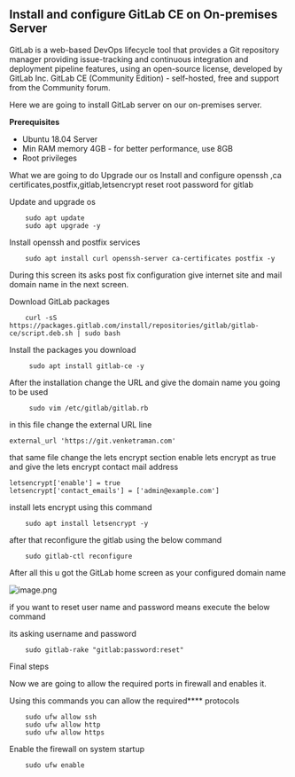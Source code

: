 ## Install and configure GitLab CE on On-premises Server

GitLab is a web-based DevOps lifecycle tool that provides a Git repository manager providing issue-tracking and continuous integration and deployment pipeline features, using an open-source license, developed by GitLab Inc.
GitLab CE (Community Edition) - self-hosted, free and support from the Community forum.

Here we are going to install GitLab server on our on-premises server.

**Prerequisites**
- Ubuntu 18.04 Server
- Min RAM memory 4GB - for better performance, use 8GB
- Root privileges

What we are going to do
Upgrade our os
Install and configure openssh ,ca certificates,postfix,gitlab,letsencrypt
reset root password for gitlab

Update and upgrade os

```
    sudo apt update
    sudo apt upgrade -y

```

Install openssh and postfix services
```
    sudo apt install curl openssh-server ca-certificates postfix -y

``` 
During this screen its asks post fix configuration give internet site and 
mail domain  name in the next screen.

Download GitLab packages


```
    curl -sS https://packages.gitlab.com/install/repositories/gitlab/gitlab-ce/script.deb.sh | sudo bash

``` 
 
Install the packages you download


```
     sudo apt install gitlab-ce -y

``` 

After the installation change the URL and give the domain name you going to be used


```
     sudo vim /etc/gitlab/gitlab.rb

``` 

in this file change the external URL line


```
external_url 'https://git.venketraman.com'

``` 

that same file change the lets encrypt section enable lets encrypt as true and give the lets encrypt contact mail address


```
letsencrypt['enable'] = true
letsencrypt['contact_emails'] = ['admin@example.com']

``` 



install lets encrypt using this command


```
    sudo apt install letsencrypt -y

``` 

after that reconfigure the gitlab using the below command


```
    sudo gitlab-ctl reconfigure

``` 

After all this u got the GitLab home screen as your configured domain name


![image.png](https://cdn.hashnode.com/res/hashnode/image/upload/v1625853040191/jXDU8DhFq.png)

if you want to reset user name and password means execute the below command

its asking username and password



```
    sudo gitlab-rake "gitlab:password:reset"  

``` 

Final steps

Now we are going to allow the required ports in firewall and enables it.

Using this commands you can allow the required**** protocols


```
    sudo ufw allow ssh
    sudo ufw allow http
    sudo ufw allow https

``` 

Enable the firewall on system startup


```
    sudo ufw enable  

``` 



